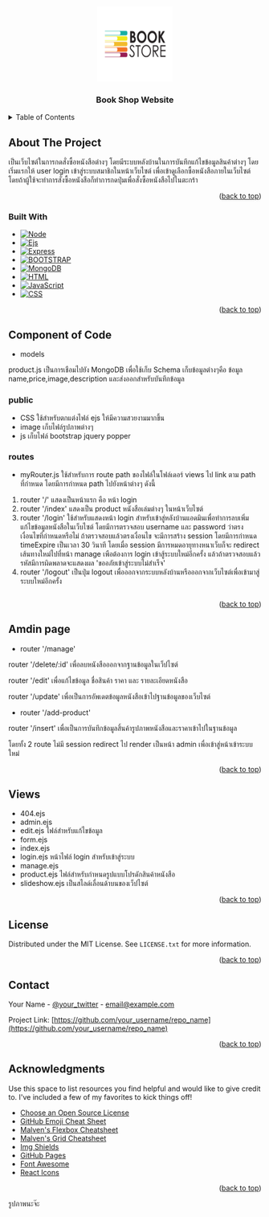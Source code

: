 <!-- PROJECT LOGO -->
<br />
<div align="center">
  <a href="https://github.com/Thawatchai-204/240-311">
    <img src="images/logo_readme.png" alt="Logo" width="150" height="150">
  </a>

  <h3 align="center">Book Shop Website</h3>
</div>



<!-- TABLE OF CONTENTS -->
<details>
  <summary>Table of Contents</summary>
  <ol>
    <li>
      <a href="#about-the-project">About The Project</a>
      <ul>
        <li><a href="#built-with">Built With</a></li>
      </ul>
    </li>
    <li>
      <a href="#getting-started">Component of Code</a>
      <ul>
        <li><a href="#prerequisites">public</a></li>
        <li><a href="#installation">routes</a></li>
      </ul>
    </li>
    <li><a href="#usage">Admin page</a></li>
    <li><a href="#contributing">Views</a></li>
    <li><a href="#license">License</a></li>
    <li><a href="#contact">Contact</a></li>
    <li><a href="#acknowledgments">Acknowledgments</a></li>
  </ol>
</details>



<!-- ABOUT THE PROJECT -->
## About The Project


เป็นเว็บไซต์ในการกดสั่งซื้อหนังสือต่างๆ โดยมีระบบหลังบ้านในการบันทึกแก้ไขข้อมูลสินค้าต่างๆ
โดยเริ่มแรกให้ user login เข้าสู่ระบบสมาชิกในหน้าเว็บไซต์ เพื่อเข้าดูเลือกซื้อหนังสือภายในเว็บไซต์
โดยถ้าผู้ใช้จะทำการสั่งซื้อหนังสือก็ทำการกดปุ่มเพื่อสั่งซื้อหนังสือไปในตะกร้า

<p align="right">(<a href="#readme-top">back to top</a>)</p>



### Built With

* [![Node][Node.js]][Node-url]
* [![Ejs][Ejs]][Ejs-url]
* [![Express][Express.js]][Express-url]
* [![BOOTSTRAP][BOOTSTRAP]][BOOTSTRAP-url]
* [![MongoDB][MongoDB]][MongoDB-url]
* [![HTML][HTML]][HTML-url]
* [![JavaScript][JavaScript]][JavaScript-url]
* [![CSS][CSS]][CSS-url]

<p align="right">(<a href="#readme-top">back to top</a>)</p>


<!-- Component of Code -->
## Component of Code

* models

product.js เป็นการเชือมไปยัง MongoDB  เพื่อใช้เก็บ Schema เก็บข้อมูลต่างๆคือ 
ข้อมูล name,price,image,description และส่งออกสำหรับบันทึกข้อมูล

### public
* CSS
ใช้สำหรับตกแต่งไฟล์ ejs ให้มีความสวยงามมากขึ้น
* image
เก็บไฟล์รูปภาพต่างๆ
* js
เก็บไฟล์ bootstrap jquery popper

### routes
* myRouter.js 
ใช้สำหรับการ route path ของไฟล์ในโฟล์เดอร์ views ไป link ตาม path ที่กำหนด
โดยมีการกำหนด path ไปยังหน้าต่างๆ ดังนี้


1. router '/' แสดงเป็นหน้าแรก คือ หน้า login
2. router '/index' แสดงเป็น product หนังสือเล่มต่างๆ ในหน้าเว็บไซต์
3. router '/login' ใช้สำหรับแสดงหน้า login สำหรับเข้าสู่หลังบ้านแอดมินเพื่อทำการลบเพิ่มแก้ไขข้อมูลหนังสือในเว็บไซต์ โดยมีการตรวจสอบ username และ password ว่าตรงเงื่อนไขที่กำหนดหรือไม่ ถ้าตรวจสอบแล้วตรงเงื่อนไข จะมีการสร้าง session โดยมีการกำหนด timeExpire เป็นเวลา 30 วินาที
โดยเมื่อ session มีการหมดอายุทางหนาเว็บก็จะ redirect เส้นทางใหม่ไปที่หน้า manage เพือต้องการ login เข้าสู้ระบบใหม่อีกครั้ง แล้วถ้าตรวจสอบแล้วรหัสมีการผิดพลาดจะแสดงผล 'ขออภัยเข้าสู่ระบบไม่สำเร็จ'
4. router '/logout' เป็นปุ่ม logout เพื่อออกจากระบบหลังบ้านหรือออกจากเว็บไซต์เพื่อเข้ามาสู่ระบบใหม่อีกครั้ง
   ```

<p align="right">(<a href="#readme-top">back to top</a>)</p>



<!-- Adnin page -->
## Amdin page

* router '/manage'

router '/delete/:id'  เพื่อลบหนังสือออกจากฐานข้อมูลในเว็ปไซต์

router '/edit'        เพื่อแก้ไขข้อมูล ชื่อสินค้า ราคา และ รายละเอียดหนังสือ

router '/update'      เพื่อเป็นการอัพเดตข้อมูลหนังสือเข้าไปฐานข้อมูลของเว็บไซต์
  
* router '/add-product' 

router '/insert'      เพื่อเป็นการบันทึกข้อมูลสิ้นค้ารูปภาพหนังสือและราคาเข้าไปในฐานข้อมูล

โดยทั้ง 2 route ไม่มี session redirect ไป render เป็นหน้า admin เพื่อเข้าสู่หน้าเข้าระบบใหม่
 

<p align="right">(<a href="#readme-top">back to top</a>)</p>


<!-- Views -->
## Views

* 404.ejs 
* admin.ejs
* edit.ejs      ไฟล์สำหรับแก้ไขข้อมูล
* form.ejs
* index.ejs    
* login.ejs    หน้าไฟล์ login สำหรับเข้าสู่ระบบ
* manage.ejs    
* product.ejs  ไฟล์สำหรับกำหนดรูปแบบโปรดักสินค้าหนังสือ
* slideshow.ejs เป็นสไลด์เลื่อนด้าบนของเว็ปไซต์

<p align="right">(<a href="#readme-top">back to top</a>)</p>



<!-- LICENSE -->
## License

Distributed under the MIT License. See `LICENSE.txt` for more information.

<p align="right">(<a href="#readme-top">back to top</a>)</p>



<!-- CONTACT -->
## Contact

Your Name - [@your_twitter](https://twitter.com/your_username) - email@example.com

Project Link: [https://github.com/your_username/repo_name](https://github.com/your_username/repo_name)

<p align="right">(<a href="#readme-top">back to top</a>)</p>



<!-- ACKNOWLEDGMENTS -->
## Acknowledgments

Use this space to list resources you find helpful and would like to give credit to. I've included a few of my favorites to kick things off!

* [Choose an Open Source License](https://choosealicense.com)
* [GitHub Emoji Cheat Sheet](https://www.webpagefx.com/tools/emoji-cheat-sheet)
* [Malven's Flexbox Cheatsheet](https://flexbox.malven.co/)
* [Malven's Grid Cheatsheet](https://grid.malven.co/)
* [Img Shields](https://shields.io)
* [GitHub Pages](https://pages.github.com)
* [Font Awesome](https://fontawesome.com)
* [React Icons](https://react-icons.github.io/react-icons/search)

<p align="right">(<a href="#readme-top">back to top</a>)</p>


รูปภาพนะจ๊ะ
<!-- MARKDOWN LINKS & IMAGES -->
<!-- https://www.markdownguide.org/basic-syntax/#reference-style-links -->
[contributors-shield]: https://img.shields.io/github/contributors/othneildrew/Best-README-Template.svg?style=for-the-badge
[contributors-url]: https://github.com/othneildrew/Best-README-Template/graphs/contributors
[forks-shield]: https://img.shields.io/github/forks/othneildrew/Best-README-Template.svg?style=for-the-badge
[forks-url]: https://github.com/othneildrew/Best-README-Template/network/members
[stars-shield]: https://img.shields.io/github/stars/othneildrew/Best-README-Template.svg?style=for-the-badge
[stars-url]: https://github.com/othneildrew/Best-README-Template/stargazers
[issues-shield]: https://img.shields.io/github/issues/othneildrew/Best-README-Template.svg?style=for-the-badge
[issues-url]: https://github.com/othneildrew/Best-README-Template/issues
[license-shield]: https://img.shields.io/github/license/othneildrew/Best-README-Template.svg?style=for-the-badge
[license-url]: https://github.com/othneildrew/Best-README-Template/blob/master/LICENSE.txt
[linkedin-shield]: https://img.shields.io/badge/-LinkedIn-black.svg?style=for-the-badge&logo=linkedin&colorB=555
[linkedin-url]: https://linkedin.com/in/othneildrew
[product-screenshot]: images/screenshot.png

[Node.js]: https://img.shields.io/badge/Node.js-V.1.0.0-339933?style=for-the-badge&logo=Node.js
[Node-url]: https://nodejs.org/en

[Ejs]: https://img.shields.io/badge/Ember.js-V.3.1.9-E04E39?style=for-the-badge&logo=Ember.js
[Ejs-url]: https://ejs.co/

[Express.js]: https://img.shields.io/badge/ExpressVPN-V.1.17.3-DA3940?style=for-the-badge&logo=ExpressVPN
[Express-url]: https://expressjs.com/

[BOOTSTRAP]: https://img.shields.io/badge/Bootstrap-V.5.3.0-7952B3?style=for-the-badge&logo=Bootstrap
[BOOTSTRAP-url]: https://angular.io/

[MongoDB]: https://img.shields.io/badge/MongoDB-V.6.0-47A248?style=for-the-badge&logo=MongoDB
[MongoDB-url]: https://www.mongodb.com/

[HTML]: https://img.shields.io/badge/HTML5-V.5-E34F26?style=for-the-badge&logo=HTML5
[HTML-url]: https://www.w3schools.com/html/

[JavaScript]: https://img.shields.io/badge/JavaScript-V.4.7-F7DF1E?style=for-the-badge&logo=JavaScript
[JavaScript-url]: https://www.javascript.com/

[CSS]: https://img.shields.io/badge/CSS3-V.3-1572B6?style=for-the-badge&logo=CSS3
[CSS-url]: https://www.w3schools.com/css/css_website_layout.asp
